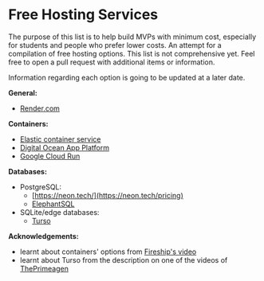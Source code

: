 # Free Hosting Services
The purpose of this list is to help build MVPs with minimum cost, especially for students and people who prefer lower costs.
An attempt for a compilation of free hosting options. This list is not comprehensive yet. Feel free to open a pull request with additional items or information.

Information regarding each option is going to be updated at a later date.

**General:**
- [Render.com](https://render.com/)

**Containers:**
- [Elastic container service]()
- [Digital Ocean App Platform](https://www.digitalocean.com/products/app-platform)
- [Google Cloud Run](https://cloud.google.com/run?hl=en)

**Databases:**
 - PostgreSQL:
    - [https://neon.tech/](https://neon.tech/pricing)
    - [ElephantSQL](https://www.elephantsql.com/plans.html)
 - SQLite/edge databases:
    - [Turso](https://turso.tech/pricing) 

**Acknowledgements:**
- learnt about containers' options from [Fireship's video](https://youtu.be/cw34KMPSt4k)
- learnt about Turso from the description on one of the videos of [ThePrimeagen](https://www.youtube.com/@ThePrimeagen)
